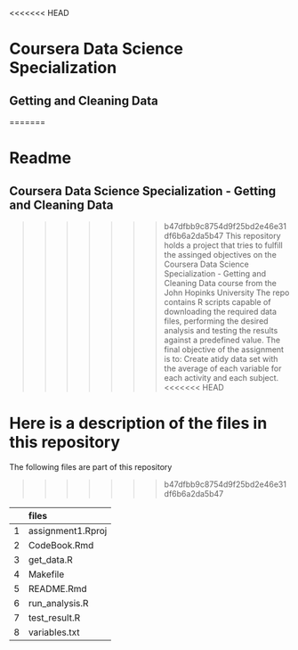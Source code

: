 <<<<<<< HEAD
# Coursera Data Science Specialization
## Getting and Cleaning Data
=======
# Readme
## Coursera Data Science Specialization - Getting and Cleaning Data
>>>>>>> b47dfbb9c8754d9f25bd2e46e31df6b6a2da5b47
This repository holds a project that tries to fulfill the assinged objectives on the 
Coursera Data Science Specialization - Getting and Cleaning Data course from the John Hopinks University
The repo contains R scripts capable of downloading the required data files, performing the desired analysis
and testing the results against a predefined value.
The final objective of the assignment is to:
> Create atidy data set with the average of each variable for each activity and each subject.
<<<<<<< HEAD

Here is a description of the files in this repository
=======
The following files are part of this repository
>>>>>>> b47dfbb9c8754d9f25bd2e46e31df6b6a2da5b47

|   |files             |
|:--|:-----------------|
|1  |assignment1.Rproj |
|2  |CodeBook.Rmd      |
|3  |get_data.R        |
|4  |Makefile          |
|5  |README.Rmd        |
|6  |run_analysis.R    |
|7  |test_result.R     |
|8  |variables.txt     |
